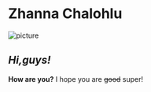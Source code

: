 # Zhanna Chalohlu
![picture](/WD%202023/week2/remote_test/dog2.jpg)
## _Hi,guys!_
**How are you?**
I hope you are ~~good~~ super!